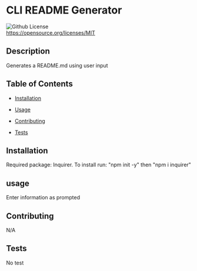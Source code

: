 # CLI README Generator
  ![Github License](https://img.shields.io/badge/License-MIT-blue.svg) <br>
  https://opensource.org/licenses/MIT
  

  ## Description

  Generates a README.md using user input
  
  ## Table of Contents

  * [Installation](#installation)

  * [Usage](#usage)

  * [Contributing](#contributing)

  * [Tests](#tests)

  ## Installation

  Required package: Inquirer. To install run: "npm init -y" then "npm i inquirer"
  
  ## usage

  Enter information as prompted
  
  ## Contributing

  N/A
  
  ## Tests

  No test
